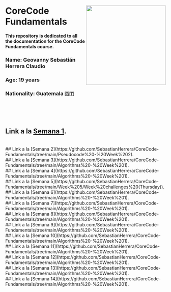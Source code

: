 # <img align="right"  src="https://user-images.githubusercontent.com/98846377/224530582-8c5e9f3e-35c1-4b0c-8723-ea229d486ad3.png" width="250px"/>CoreCode Fundamentals

**This repository is dedicated to all the documentation for the CoreCode Fundamentals course.**
### Name: Geovanny Sebastián Herrera Claudio
### Age: 19 years
### Nationality: Guatemala 	:guatemala:
<br><br><br>
## Link a la [Semana 1](https://github.com/SebastianHerrera/CoreCode-Fundamentals/tree/main/Algorithms%20-%20Week%201).
<br>
## Link a la [Semana 2](https://github.com/SebastianHerrera/CoreCode-Fundamentals/tree/main/Pseudocode%20-%20Week%202).
<br>
## Link a la [Semana 3](https://github.com/SebastianHerrera/CoreCode-Fundamentals/tree/main/Algorithms%20-%20Week%201).
<br>
## Link a la [Semana 4](https://github.com/SebastianHerrera/CoreCode-Fundamentals/tree/main/Algorithms%20-%20Week%201).
<br>
## Link a la [Semana 5](https://github.com/SebastianHerrera/CoreCode-Fundamentals/tree/main/Week%205/Week%20challenges%20(Thursday)).
<br>
## Link a la [Semana 6](https://github.com/SebastianHerrera/CoreCode-Fundamentals/tree/main/Algorithms%20-%20Week%201).
<br>
## Link a la [Semana 7](https://github.com/SebastianHerrera/CoreCode-Fundamentals/tree/main/Algorithms%20-%20Week%201).
<br>
## Link a la [Semana 8](https://github.com/SebastianHerrera/CoreCode-Fundamentals/tree/main/Algorithms%20-%20Week%201).
<br>
## Link a la [Semana 9](https://github.com/SebastianHerrera/CoreCode-Fundamentals/tree/main/Algorithms%20-%20Week%201).
<br>
## Link a la [Semana 10](https://github.com/SebastianHerrera/CoreCode-Fundamentals/tree/main/Algorithms%20-%20Week%201).
<br>
## Link a la [Semana 11](https://github.com/SebastianHerrera/CoreCode-Fundamentals/tree/main/Algorithms%20-%20Week%201).
<br>
## Link a la [Semana 12](https://github.com/SebastianHerrera/CoreCode-Fundamentals/tree/main/Algorithms%20-%20Week%201).
<br>
## Link a la [Semana 13](https://github.com/SebastianHerrera/CoreCode-Fundamentals/tree/main/Algorithms%20-%20Week%201).
<br>
## Link a la [Semana 14](https://github.com/SebastianHerrera/CoreCode-Fundamentals/tree/main/Algorithms%20-%20Week%201).
<br>
